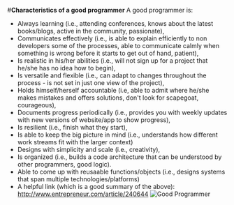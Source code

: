 #**Characteristics of a good programmer**
A good programmer is:
- Always learning (i.e., attending conferences, knows about the latest books/blogs, active in the community, passionate),
- Communicates effectively (i.e., is able to explain efficiently to non developers some of the processes, able to communicate calmly when something is wrong before it starts to get out of hand, patient),
- Is realistic in his/her abilities (i.e., will not sign up for a project that he/she has no idea how to begin),
- Is versatile and flexible (i.e., can adapt to changes throughout the process - is not set in just one view of the project),
- Holds himself/herself accountable (i.e, able to admit where he/she makes mistakes and offers solutions, don't look for scapegoat, courageous),
- Documents progress periodically (i.e., provides you with weekly updates with new versions of website/app to show progress), 
- Is resilient (i.e., finish what they start), 
- Is able to keep the big picture in mind (i.e., understands how different work streams fit with the larger context)
- Designs with simplicity and scale (i.e., creativity),
- Is organized (i.e., builds a code architecture that can be understood by other programmers, good logic).
- Able to come up with reusaable functions/objects (i.e., designs systems that span multiple technologies/platforms)
- A helpful link (which is a good summary of the above): 
http://www.entrepreneur.com/article/240644
![Good Programmer](http://c.tadst.com/gfx/600x400/international-programmer-day.jpg?1)

